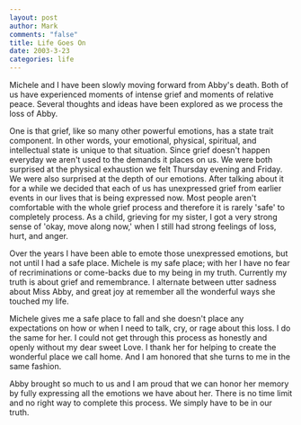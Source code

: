 ```yaml
--- 
layout: post
author: Mark
comments: "false"
title: Life Goes On
date: 2003-3-23
categories: life
---
```

Michele and I have been slowly moving forward from Abby's death. Both of us have experienced moments of intense grief and moments of relative peace. Several thoughts and ideas have been explored as we process the loss of Abby.

One is that grief, like so many other powerful emotions, has a state trait component. In other words, your emotional, physical, spiritual, and intellectual state is unique to that situation. Since grief doesn't happen everyday we aren't used to the demands it places on us. We were both surprised at the physical exhaustion we felt Thursday evening and Friday. We were also surprised at the depth of our emotions. After talking about it for a while we decided that each of us has unexpressed grief from earlier events in our lives that is being expressed now. Most people aren't comfortable with the whole grief process and therefore it is rarely 'safe' to completely process. As a child, grieving for my sister, I got a very strong sense of 'okay, move along now,' when I still had strong feelings of loss, hurt, and anger.

Over the years I have been able to emote those unexpressed emotions, but not until I had a safe place. Michele is my safe place; with her I have no fear of recriminations or come-backs due to my being in my truth. Currently my truth is about grief and remembrance. I alternate between utter sadness about Miss Abby, and great joy at remember all the wonderful ways she touched my life.

Michele gives me a safe place to fall and she doesn't place any expectations on how or when I need to talk, cry, or rage about this loss. I do the same for her. I could not get through this process as honestly and openly without my dear sweet Love. I thank her for helping to create the wonderful place we call home. And I am honored that she turns to me in the same fashion.

Abby brought so much to us and I am proud that we can honor her memory by fully expressing all the emotions we have about her. There is no time limit and no right way to complete this process. We simply have to be in our truth.
